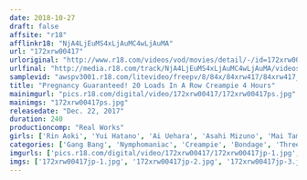```yaml
---
date: 2018-10-27
draft: false
affsite: "r18"
afflinkr18: "NjA4LjEuMS4xLjAuMC4wLjAuMA"
url: "172xrw00417"
urloriginal: "http://www.r18.com/videos/vod/movies/detail/-/id=172xrw00417"
urlfinal: "http://media.r18.com/track/NjA4LjEuMS4xLjAuMC4wLjAuMA/videos/vod/movies/detail/-/id=172xrw00417"
samplevid: "awspv3001.r18.com/litevideo/freepv/8/84x/84xrw417/84xrw417_dmb_w.mp4"
title: "Pregnancy Guaranteed! 20 Loads In A Row Creampie 4 Hours"
mainimgurl: "pics.r18.com/digital/video/172xrw00417/172xrw00417ps.jpg"
mainimgs: "172xrw00417ps.jpg"
releasedate: "Dec. 22, 2017"
duration: 240
productioncomp: "Real Works"
girls: ['Rin Aoki', 'Yui Hatano', 'Ai Uehara', 'Asahi Mizuno', 'Mai Tamaki', 'Mai Mizuki', 'Kanna Misaki', 'Ichika Ayamori', 'Shion Fujimoto', 'Kanna Kitayama']
categories: ['Gang Bang', 'Nymphomaniac', 'Creampie', 'Bondage', 'Threesome / Foursome', 'Compilation', 'Over 4 Hours', 'Hi-Def']
imgurls: ['pics.r18.com/digital/video/172xrw00417/172xrw00417jp-1.jpg', 'pics.r18.com/digital/video/172xrw00417/172xrw00417jp-2.jpg', 'pics.r18.com/digital/video/172xrw00417/172xrw00417jp-3.jpg', 'pics.r18.com/digital/video/172xrw00417/172xrw00417jp-4.jpg', 'pics.r18.com/digital/video/172xrw00417/172xrw00417jp-5.jpg', 'pics.r18.com/digital/video/172xrw00417/172xrw00417jp-6.jpg', 'pics.r18.com/digital/video/172xrw00417/172xrw00417jp-7.jpg', 'pics.r18.com/digital/video/172xrw00417/172xrw00417jp-8.jpg', 'pics.r18.com/digital/video/172xrw00417/172xrw00417jp-9.jpg', 'pics.r18.com/digital/video/172xrw00417/172xrw00417jp-10.jpg', 'pics.r18.com/digital/video/172xrw00417/172xrw00417jp-11.jpg', 'pics.r18.com/digital/video/172xrw00417/172xrw00417jp-12.jpg', 'pics.r18.com/digital/video/172xrw00417/172xrw00417jp-13.jpg', 'pics.r18.com/digital/video/172xrw00417/172xrw00417jp-14.jpg', 'pics.r18.com/digital/video/172xrw00417/172xrw00417jp-15.jpg', 'pics.r18.com/digital/video/172xrw00417/172xrw00417jp-16.jpg', 'pics.r18.com/digital/video/172xrw00417/172xrw00417jp-17.jpg', 'pics.r18.com/digital/video/172xrw00417/172xrw00417jp-18.jpg', 'pics.r18.com/digital/video/172xrw00417/172xrw00417jp-19.jpg', 'pics.r18.com/digital/video/172xrw00417/172xrw00417jp-20.jpg']
imgs: ['172xrw00417jp-1.jpg', '172xrw00417jp-2.jpg', '172xrw00417jp-3.jpg', '172xrw00417jp-4.jpg', '172xrw00417jp-5.jpg', '172xrw00417jp-6.jpg', '172xrw00417jp-7.jpg', '172xrw00417jp-8.jpg', '172xrw00417jp-9.jpg', '172xrw00417jp-10.jpg', '172xrw00417jp-11.jpg', '172xrw00417jp-12.jpg', '172xrw00417jp-13.jpg', '172xrw00417jp-14.jpg', '172xrw00417jp-15.jpg', '172xrw00417jp-16.jpg', '172xrw00417jp-17.jpg', '172xrw00417jp-18.jpg', '172xrw00417jp-19.jpg', '172xrw00417jp-20.jpg']
---
```

